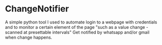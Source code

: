 # ChangeNotifier
A simple python tool I used to automate login to a webpage with credentials and to monitor a certain element of the page "such as a value change - scanned at presettable intervals"  Get notified by whatsapp and/or gmail when change happens.
